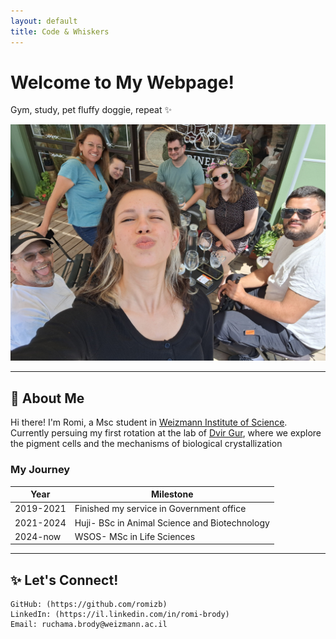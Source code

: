 ```yaml
---
layout: default
title: Code & Whiskers
---
```


# Welcome to My Webpage!  
Gym, study, pet fluffy doggie, repeat ✨  

![Hero Banner](family_image.jpg)

---

## 🐾 About Me  
Hi there! I'm Romi, a Msc student in [Weizmann Institute of Science](https://www.weizmann.ac.il/pages/). Currently persuing my first rotation at the lab of [Dvir Gur](https://www.weizmann.ac.il/molgen/Gur/home), where we explore the pigment cells and the mechanisms of biological crystallization

### My Journey  
| Year   | Milestone                                                    |  
|--------|--------------------------------------------|  
| 2019-2021   | Finished my service in Government office |  
| 2021-2024   | Huji- BSc in Animal Science and Biotechnology|  
| 2024-now   | WSOS- MSc in Life Sciences           |  
  

---

## ✨ Let's Connect!

    GitHub: (https://github.com/romizb)
    LinkedIn: (https://il.linkedin.com/in/romi-brody)
    Email: ruchama.brody@weizmann.ac.il
